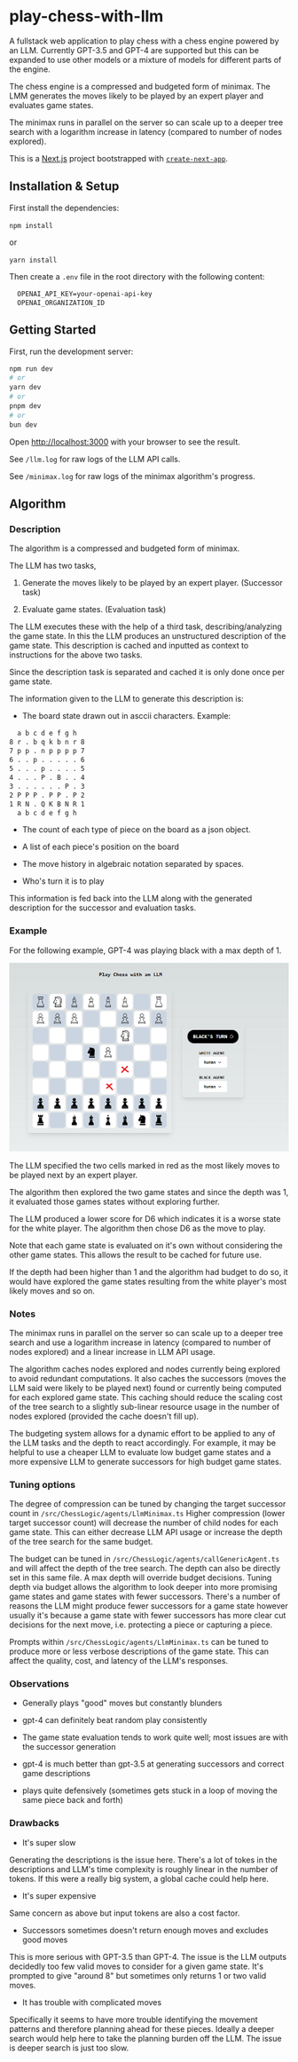 # play-chess-with-llm

A fullstack web application to play chess with a chess engine powered by an LLM.
Currently GPT-3.5 and GPT-4 are supported but this can be expanded to use other models or a mixture of models for different parts of the engine.

The chess engine is a compressed and budgeted form of minimax. The LMM generates 
the moves likely to be played by an expert player and evaluates game states.

The minimax runs in parallel on the server so can scale up to a deeper tree search
with a logarithm increase in latency (compared to number of nodes explored).

This is a [Next.js](https://nextjs.org/) project bootstrapped with [`create-next-app`](https://github.com/vercel/next.js/tree/canary/packages/create-next-app).

## Installation & Setup

First install the dependencies:

```npm install```

or

```yarn install```

Then create a `.env` file in the root directory with the following content:

```
  OPENAI_API_KEY=your-openai-api-key
  OPENAI_ORGANIZATION_ID

```

## Getting Started

First, run the development server:

```bash
npm run dev
# or
yarn dev
# or
pnpm dev
# or
bun dev
```

Open [http://localhost:3000](http://localhost:3000) with your browser to see the result.

See `/llm.log` for raw logs of the LLM API calls.

See `/minimax.log` for raw logs of the minimax algorithm's progress.

## Algorithm

### Description

The algorithm is a compressed and budgeted form of minimax.

The LLM has two tasks,

1. Generate the moves likely to be played by an expert player. (Successor task)

2. Evaluate game states. (Evaluation task)

The LLM executes these with the help of a third task, describing/analyzing the game state. In this the LLM produces an unstructured description of the game state. This description is cached and inputted as context to instructions for the above two tasks.

Since the description task is separated and cached it is only done once per game state.

The information given to the LLM to generate this description is:

- The board state drawn out in asccii characters. 
Example:
```
  a b c d e f g h
8 r . b q k b n r 8
7 p p . n p p p p 7
6 . . p . . . . . 6
5 . . . p . . . . 5
4 . . . P . B . . 4
3 . . . . . . P . 3
2 P P P . P P . P 2
1 R N . Q K B N R 1
  a b c d e f g h
```

- The count of each type of piece on the board as a json object.

- A list of each piece's position on the board

- The move history in algebraic notation separated by spaces.

- Who's turn it is to play

This information is fed back into the LLM along with the generated description for the successor and evaluation tasks.

### Example

For the following example, GPT-4 was playing black with a max depth of 1.

![Example](./public/example.png)

The LLM specified the two cells marked in red as the most likely moves to be played next by an expert player.

The algorithm then explored the two game states and since the depth was 1, it evaluated those games states without exploring further.

The LLM produced a lower score for D6 which indicates it is a worse state for the white player. The algorithm then chose D6 as the move to play.

Note that each game state is evaluated on it's own without considering the other game states. This allows the result to be cached for future use.

If the depth had been higher than 1 and the algorithm had budget to do so, it would have explored the game states resulting from the white player's most likely moves and so on.

### Notes

The minimax runs in parallel on the server so can scale up to a deeper tree search
and use a logarithm increase in latency (compared to number of nodes explored) and
a linear increase in LLM API usage.

The algorithm caches nodes explored and nodes currently being explored to avoid
redundant computations. It also caches the successors (moves the LLM said were likely to be played next) found or currently being computed for each explored game state. This caching should reduce the scaling cost of the tree search to a slightly sub-linear resource usage in the number of nodes explored (provided the cache doesn't fill up).

The budgeting system allows for a dynamic effort to be applied to any of the LLM tasks and the depth to react accordingly. For example, it may be helpful to use a cheaper LLM to evaluate low budget game states and a more expensive LLM to generate successors for high budget game states.

### Tuning options

The degree of compression can be tuned by changing the target successor count in `/src/ChessLogic/agents/LlmMinimax.ts` Higher compression (lower target successor count) will decrease the number of child nodes for each game state. This can either decrease LLM API usage or increase the depth of the tree search for the same budget.

The budget can be tuned in `/src/ChessLogic/agents/callGenericAgent.ts` and will affect the depth of the tree search. The depth can also be directly set in this same file. A max depth will override budget decisions. Tuning depth via budget allows the algorithm to look deeper into more promising game states and game states with fewer successors. There's a number of reasons the LLM might produce fewer successors for a game state however usually it's because a game state with fewer successors has more clear cut decisions for the next move, i.e. protecting a piece or capturing a piece.

Prompts within `/src/ChessLogic/agents/LlmMinimax.ts` can be tuned to produce more or less verbose descriptions of the game state. This can affect the quality, cost, and latency of the LLM's responses.

### Observations

- Generally plays "good" moves but constantly blunders

- gpt-4 can definitely beat random play consistently

- The game state evaluation tends to work quite well; most issues are with the successor generation

- gpt-4 is much better than gpt-3.5 at generating successors and correct game descriptions

- plays quite defensively (sometimes gets stuck in a loop of moving the same piece back and forth)

### Drawbacks 

- It's super slow

Generating the descriptions is the issue here. There's a lot of tokes in the descriptions and LLM's time complexity is roughly linear in the number of tokens. If this were a really big system, a global cache could help here.

- It's super expensive

Same concern as above but input tokens are also a cost factor. 

- Successors sometimes doesn't return enough moves and excludes good moves

This is more serious with GPT-3.5 than GPT-4. The issue is the LLM outputs decidedly too few valid moves to consider for a given game state. It's prompted to give "around 8" but sometimes only returns 1 or two valid moves.

- It has trouble with complicated moves

Specifically it seems to have more trouble identifying the movement patterns and therefore planning ahead for these pieces. Ideally a deeper search would help here to take the planning burden off the LLM. The issue is deeper search is just too slow.